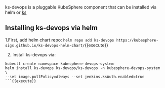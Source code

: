 ks-devops is a pluggable KubeSphere component that can be installed via helm or [ks](https://github.com/kubesphere-sigs/ks/)

## Installing ks-devops via helm
1.First, add helm chart repo:
`helm repo add ks-devops https://kubesphere-sigs.github.io/ks-devops-helm-chart/`{{execute}}

2. Install ks-devops via:
```
kubectl create namespace kubesphere-devops-system 
helm install ks-devops ks-devops/ks-devops -n kubesphere-devops-system \
--set image.pullPolicy=Always --set jenkins.ksAuth.enabled=true
```{{execute}}